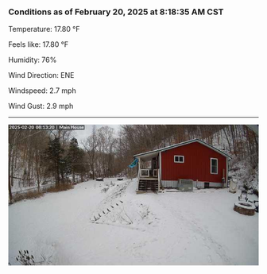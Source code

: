 ### Conditions as of February 20, 2025 at 8:18:35 AM CST 

Temperature: 17.80 &deg;F

Feels like: 17.80 &deg;F

Humidity: 76%

Wind Direction: ENE

Windspeed: 2.7 mph

Wind Gust: 2.9 mph

---

<img src="./images/latest.jpeg"/>

